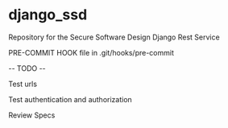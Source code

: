# django_ssd

Repository for the Secure Software Design Django Rest Service

PRE-COMMIT HOOK file in .git/hooks/pre-commit

-- TODO --

Test urls

Test authentication and authorization

Review Specs

